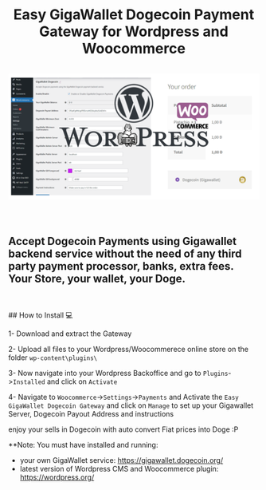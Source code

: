 <h1 align="center">
Easy GigaWallet Dogecoin Payment Gateway for Wordpress and Woocommerce
<br><br>
<img src="easy-gigawallet-dogecoin-gateway/assets/screenshot-1.png" alt="Accept Dogecoin Payments using Gigawallet backend service without the need of any third party payment processor, banks, extra fees | Your Store, your wallet, your Doge."/>
<br><br>
</h1>
<h2>
Accept Dogecoin Payments using Gigawallet backend service without the need of any third party payment processor, banks, extra fees. Your Store, your wallet, your Doge.
</h2>
<br><br>
## How to Install 💻

1- Download and extract the Gateway

2- Upload all files to your Wordpress/Woocommerece online store on the folder ```wp-content\plugins\```

3- Now navigate into your Wordpress Backoffice and go to ```Plugins```->```Installed``` and click on ```Activate```

4- Navigate to ```Woocommerce```->```Settings```->```Payments``` and Activate the ```Easy GigaWallet Dogecoin Gateway``` and click on ```Manage``` to set up your Gigawallet Server, Dogecoin Payout Address and instructions

enjoy your sells in Dogecoin with auto convert Fiat prices into Doge :P

**Note: You must have installed and running:
- your own GigaWallet service: https://gigawallet.dogecoin.org/
- latest version of Wordpress CMS and Woocommerce plugin: https://wordpress.org/
